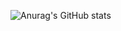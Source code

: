 ![Anurag's GitHub stats](https://github-readme-stats.vercel.app/api?username=Foca1&show_icons=true&theme=midnight-purple)

